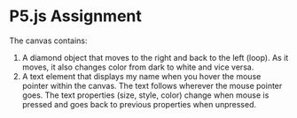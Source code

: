 # P5.js Assignment

The canvas contains:
1) A diamond object that moves to the right and back to the left (loop). As it moves, it also changes color from dark to white and vice versa.
2) A text element that displays my name when you hover the mouse pointer within the canvas. The text follows wherever the mouse pointer goes. The text properties (size, style, color) change when mouse is pressed and goes back to previous properties when unpressed.
